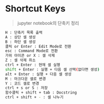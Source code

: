 # Shortcut Keys

> jupyter notebook의 단축키 정리



```bash
H : 단축키 목록 출력
A : 상단 셀 생성
B : 하단 셀 생성
클릭 or Enter : Edit Mode로 전환
esc : Command Mode로 전환
가위 아이콘 or X : 셀 삭제
Z : 셀 삭제 취소
ctrl + Enter : 현재 셀 실행
shift + Enter : 실행 + 다음 셀 선택(없다면 생성)
alt + Enter : 실행 + 다음 셀 생성
M : 마크다운 셀로 변경
Y : 코드 셀로 변경
ctrl + s or S : 저장
함수클릭 + shift + tab : Docstring
ctrl + shift + - : 셀 나누기
```

